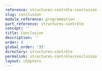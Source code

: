 ```yaml
---
reference: structures-contrôle-conclusion
slug: conclusion
module_reference: programmation
part_reference: structures-contrôle
concept: ''
title: Conclusion
description: ''
order: 8
global_order: '33'
directory: structures-contrôle
permalink: structures-contrôle/conclusion
layout: chapters
---
```

